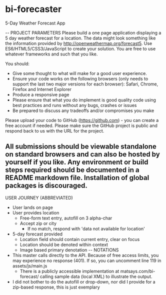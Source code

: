 # bi-forecaster
5-Day Weather Forecast App

--
PROJECT PARAMETERS
Please build a one page application displaying a 5 day weather forecast for a location.  The data might look something like the information provided by  http://openweathermap.org/forecast5. Use ES6/HTML5/CSS3/JavaScript to create your solution. You are free to use whatever frameworks and such that you like.

You should:
- Give some thought to what will make for a good user experience.
- Ensure your code works on the following browsers (only needs to support the last two major versions for each browser): Safari, Chrome, Firefox and Internet Explorer
- Produce a responsive page
- Please ensure that what you do implement is good quality code using best practices and runs without any bugs, crashes or issues
- Be prepared to discuss any tradeoffs and/or compromises you make

Please upload your code to GitHub (https://github.com) - you can create a free account if needed. Please make sure the GitHub project is public and respond back to us with the URL for the project.

All submissions should be viewable standalone on standard browsers and can also be hosted by yourself if you like. Any environment or build steps required should be documented in a README markdown file.  Installation of global packages is discouraged.
--
USER JOURNEY (ABBREVIATED)
- User lands on page
- User provides location
  - Free-form text entry, autofill on 3 alpha-char
  - Accept zip or city
    - If no match, respond with 'data not available for location'
- 5-day forecast provided
  - Location field should contain current entry, clear on focus
  - Location should be denoted within context
  - Image based primary denotation
--
NOTATIONS
- This master calls directly to the API. Because of free access limits, you may experience no response (401). If so, you can uncomment line 119 in assets/js/main.js
  - There is a publicly accessible implementation at matsays.com/bi-forecast/ calling sample data (local XML) to illustrate the output.
- I did not bother to do the autofill or drop-down, nor did I provide for a zip-based response, this is just exemplary

